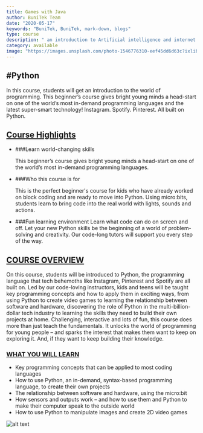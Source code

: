 ```yaml
---
title: Games with Java
author: BuniTek Team
date: "2020-05-17"
keywords: "BuniTek, BuniTek, mark-down, blogs"
type: course
description: " an introduction to Artificial intelligence and internet of things"
category: available
image: "https://images.unsplash.com/photo-1546776310-eef45dd6d63c?ixlib=rb-1.2.1&ixid=eyJhcHBfaWQiOjEyMDd9&auto=format&fit=crop&w=739&q=80"
---
```


#Python
--------
In this course, students will get an introduction to the world of programming. This beginner’s course gives bright young minds a head-start on one of the world’s most in-demand programming languages and the latest super-smart technology! Instagram. Spotify. Pinterest. All built on Python. 

##  <ins>Course Highlights </ins>
* ###Learn world-changing skills
  
   This beginner’s course gives bright young minds a head-start on one of the world’s most in-demand programming languages. 

* ###Who this course is for 
  
  This is the perfect beginner's course for kids who have already worked on block coding and are ready to move into Python. Using micro:bits, students learn to bring code into the real world with lights, sounds and actions. 


* ###Fun learning environment
Learn what code can do on screen and off. Let your new Python skills be the beginning of a world of problem-solving and creativity. Our code-long tutors will support you every step of the way.


## <ins>COURSE OVERVIEW </ins>
  On this course, students will be introduced to Python, the programming language that tech behemoths like Instagram, Pinterest and Spotify are all built on. Led by our code-loving instructors, kids and teens will be taught key programming concepts and how to apply them in exciting ways, from using Python to create video games to learning the relationship between software and hardware, discovering the role of Python in the multi-billion-dollar tech industry to learning the skills they need to build their own projects at home. Challenging, interactive and lots of fun, this course does more than just teach the fundamentals. It unlocks the world of programming for young people – and sparks the interest that makes them want to keep on exploring it. And, if they want to keep building their knowledge.



### <ins> WHAT YOU WILL LEARN </ins>
+ Key programming concepts that can be applied to most coding languages 
+ How to use Python, an in-demand, syntax-based programming language, to create their own projects 
+ The relationship between software and hardware, using the micro:bit 
+ How sensors and outputs work – and how to use them and Python to make their computer speak to the outside world 
+ How to use Python to manipulate images and create 2D video games 



![ alt text](https://images.unsplash.com/photo-1546776310-eef45dd6d63c?ixlib=rb-1.2.1&ixid=eyJhcHBfaWQiOjEyMDd9&auto=format&fit=crop&w=739&q=80)



